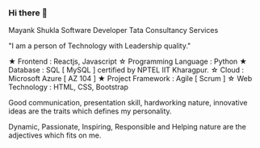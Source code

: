 ### Hi there 👋

Mayank Shukla
Software Developer
Tata Consultancy Services

"I am a person of Technology with Leadership quality."

★ Frontend : Reactjs, Javascript
☆ Programming Language : Python
★ Database : SQL [ MySQL ] certified by NPTEL IIT Kharagpur. 
☆ Cloud : Microsoft Azure [ AZ 104 ]
★ Project Framework : Agile [ Scrum ]
☆ Web Technology : HTML, CSS, Bootstrap

Good communication, presentation skill, hardworking nature, innovative ideas are the traits which defines my personality.

Dynamic, Passionate, Inspiring, Responsible and Helping nature are the adjectives which fits on me.

<!--
**msmayank555/msmayank555** is a ✨ _special_ ✨ repository because its `README.md` (this file) appears on your GitHub profile.

Here are some ideas to get you started:

- 🔭 I’m currently working on ...
- 🌱 I’m currently learning ...
- 👯 I’m looking to collaborate on ...
- 🤔 I’m looking for help with ...
- 💬 Ask me about ...
- 📫 How to reach me: ...
- 😄 Pronouns: ...
- ⚡ Fun fact: ...
-->
